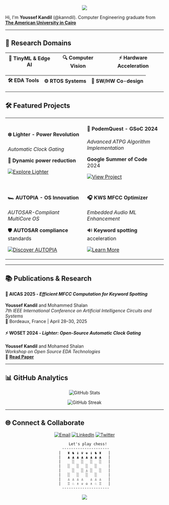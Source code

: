 

<div align="center">
  <img src="https://capsule-render.vercel.app/api?type=waving&color=0:e3f2fd,100:f3e5f5&height=300&section=header&text=@kanndil&fontSize=80&fontColor=4a90e2&animation=fadeIn&fontAlignY=38&desc=Optimizing%20silicon%2C%20one%20chip%20at%20a%20time&descAlignY=55&descSize=18" />
</div>



Hi, I'm **Youssef Kandil** (@kanndil). Computer Engineering graduate from [**The American University in Cairo**](https://aucegypt.edu)  


---

## 🎯 Research Domains

<div align="center">
  
| 🤖 **TinyML & Edge AI** | 🔍 **Computer Vision** | ⚡ **Hardware Acceleration** |
|:---:|:---:|:---:|

| **🛠️ EDA Tools** | **⚙️ RTOS Systems** | **🔄 SW/HW Co-design** |
|:---:|:---:|:---:|
</div>

---

## 🛠️ Featured Projects

<table>
<tr>
<td width="50%">

#### ❄️ **Lighter** - Power Revolution
*Automatic Clock Gating*

🔋 **Dynamic power reduction**  

[![Explore Lighter](https://img.shields.io/badge/Explore-Lighter-lightblue?style=for-the-badge&logo=github)](https://github.com/AUCOHL/Lighter)

</td>
<td width="50%">

#### 🧪 **PodemQuest** - GSoC 2024
*Advanced ATPG Algorithm Implementation*

**Google Summer of Code** 2024

[![View Project](https://img.shields.io/badge/GSoC-2024-lightcoral?style=for-the-badge&logo=google)](https://summerofcode.withgoogle.com/archive/2024/projects/dz0PI5I1)

</td>
</tr>
<tr>
<td width="50%">

#### 🏎️ **AUTOPIA** - OS Innovation
*AUTOSAR-Compliant MultiCore OS*

🛡️ **AUTOSAR compliance** standards  

[![Discover AUTOPIA](https://img.shields.io/badge/Discover-AUTOPIA-lightgreen?style=for-the-badge&logo=siemens)](https://github.com/AUTOPIA-OS)

</td>
<td width="50%">

#### 🎧 **KWS MFCC Optimizer**
*Embedded Audio ML Enhancement*

🔊 **Keyword spotting** acceleration  

[![Learn More](https://img.shields.io/badge/Learn-More-plum?style=for-the-badge&logo=audio)](https://github.com/kanndil)

</td>
</tr>
</table>

---

## 📚 Publications & Research


#### 🎤 **AICAS 2025** - *Efficient MFCC Computation for Keyword Spotting*
**Youssef Kandil** and Mohammed Shalan  
*7th IEEE International Conference on Artificial Intelligence Circuits and Systems*  
📍 Bordeaux, France | April 28–30, 2025  

#### ⚡ **WOSET 2024** - *Lighter: Open-Source Automatic Clock Gating*
**Youssef Kandil** and Mohamed Shalan  
*Workshop on Open Source EDA Technologies*  
🔗 [**Read Paper**](https://woset-workshop.github.io/PDFs/2024/15_Lighter_An_Open_Source_Auto.pdf)

---

## 📊 GitHub Analytics

<div align="center">
  
![GitHub Stats](https://github-readme-stats.vercel.app/api?username=kanndil&show_icons=true&theme=vue-light&count_private=true&hide_border=true&bg_color=f8f9fa&title_color=4a90e2&text_color=6c757d&icon_color=6f42c1)


![GitHub Streak](https://github-readme-streak-stats.herokuapp.com/?user=kanndil&theme=vue-light&hide_border=true&background=f8f9fa&stroke=4a90e2&ring=4a90e2&fire=fd7e14&currStreakNum=6c757d&sideNums=6c757d&currStreakLabel=4a90e2&sideLabels=4a90e2&dates=6c757d)

</div>

---

## 🌐 Connect & Collaborate

<div align="center">
  
[![Email](https://img.shields.io/badge/Email-youssefkandil@aucegypt.edu-lightcoral?style=for-the-badge&logo=gmail&logoColor=white)](mailto:youssefkandil@aucegypt.edu)
[![LinkedIn](https://img.shields.io/badge/LinkedIn-youssef--kandil-lightblue?style=for-the-badge&logo=linkedin&logoColor=white)](https://linkedin.com/in/youssef-kandil-195638216)
[![Twitter](https://img.shields.io/badge/Twitter-@ykanndil-87ceeb?style=for-the-badge&logo=twitter&logoColor=white)](https://twitter.com/ykanndil)



       Let's play chess!
     ---------------------
    |   ♜ ♞ ♝ ♛ ♚ ♝ ♞ ♜   |
    |   ♟ ♟ ♟ ♟ ♟ ♟ ♟ ♟   |
    |     ░   ░   ░   ░   |
    |   ░   ░   ░   ░     |
    |     ░   ░ ♙ ░   ░   |
    |   ░   ░   ░   ░     |
    |   ♙ ♙ ♙ ♙   ♙ ♙ ♙   |
    |   ♖ ♘ ♗ ♕ ♔ ♗ ♘ ♖   |
     ---------------------

 
  
</div>
<div align="center">
  <img src="https://capsule-render.vercel.app/api?type=waving&color=0:e3f2fd,100:f3e5f5&height=100&section=footer" />
</div>